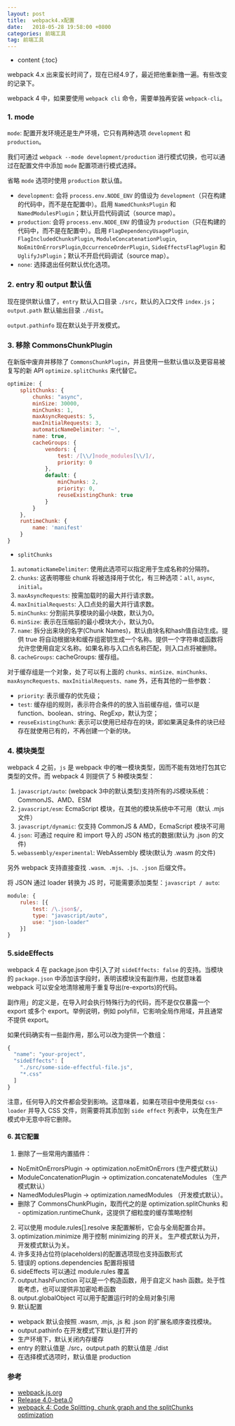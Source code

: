 ```yaml
---
layout: post
title:  webpack4.x配置
date:   2018-05-28 19:58:00 +0800
categories: 前端工具
tag: 前端工具
---
```


* content
{:toc}

webpack 4.x 出来蛮长时间了，现在已经4.9了，最近把他重新撸一遍。有些改变的记录下。

webpack 4 中，如果要使用 `webpack cli` 命令，需要单独再安装 `webpack-cli`。

### 1. mode

`mode`: 配置开发环境还是生产环境，它只有两种选项 `development` 和 `production`。

我们可通过 `webpack --mode development/production` 进行模式切换，也可以通过在配置文件中添加 `mode` 配置项进行模式选择。

省略 `mode` 选项时使用 `production` 默认值。

- `development`: 会将 `process.env.NODE_ENV` 的值设为 `development`（只在构建的代码中，而不是在配置中）。启用 `NamedChunksPlugin` 和 `NamedModulesPlugin`；默认开启代码调试（source map）。
- `production`: 会将 `process.env.NODE_ENV` 的值设为 `production`（只在构建的代码中，而不是在配置中）。启用 `FlagDependencyUsagePlugin`, `FlagIncludedChunksPlugin`, `ModuleConcatenationPlugin`, `NoEmitOnErrorsPlugin`,`OccurrenceOrderPlugin`, `SideEffectsFlagPlugin` 和 `UglifyJsPlugin`；默认不开启代码调试（source map）。
- `none`: 选择退出任何默认优化选项。

### 2. entry 和 output 默认值

现在提供默认值了，`entry` 默认入口目录 `./src`，默认的入口文件 `index.js`；`output.path` 默认输出目录 `./dist`。

`output.pathinfo` 现在默认处于开发模式。

### 3. 移除 CommonsChunkPlugin

在新版中废弃并移除了 `CommonsChunkPlugin`，并且使用一些默认值以及更容易被复写的新 API `optimize.splitChunks` 来代替它。

```js
optimize: {
    splitChunks: {
        chunks: "async",
        minSize: 30000,
        minChunks: 1,
        maxAsyncRequests: 5,
        maxInitialRequests: 3,
        automaticNameDelimiter: '~',
        name: true,
        cacheGroups: {
            vendors: {
                test: /[\\/]node_modules[\\/]/,
                priority: 0
            },
            default: {
                minChunks: 2,
                priority: 0,
                reuseExistingChunk: true
            }
        }
    },
    runtimeChunk: {
        name: 'manifest'
    }
}
```

- `splitChunks`
1. `automaticNameDelimiter`: 使用此选项可以指定用于生成名称的分隔符。
2. `chunks`: 这表明哪些 chunk 将被选择用于优化，有三种选项：`all`, `async`, `initial`。
3. `maxAsyncRequests`: 按需加载时的最大并行请求数。
4. `maxInitialRequests`: 入口点处的最大并行请求数。
5. `minChunks`: 分割前共享模块的最小块数，默认为0。
6. `minSize`: 表示在压缩前的最小模块大小，默认为0。
7. `name`: 拆分出来块的名字(Chunk Names)，默认由块名和hash值自动生成。提供 true 将自动根据块和缓存组密钥生成一个名称。提供一个字符串或函数将允许您使用自定义名称。如果名称与入口点名称匹配，则入口点将被删除。
8. `cacheGroups`: cacheGroups: 缓存组。

对于缓存组是一个对象，处了可以有上面的 `chunks、minSize、minChunks、maxAsyncRequests、maxInitialRequests、name` 外，还有其他的一些参数：

- `priority`: 表示缓存的优先级；
- `test`: 缓存组的规则，表示符合条件的的放入当前缓存组，值可以是function、boolean、string、RegExp，默认为空；
- `reuseExistingChunk`: 表示可以使用已经存在的块，即如果满足条件的块已经存在就使用已有的，不再创建一个新的块。

### 4. 模块类型

webpack 4 之前，`js` 是 webpack 中的唯一模块类型，因而不能有效地打包其它类型的文件。而 webpack 4 则提供了 5 种模块类型：

1. `javascript/auto`: (webpack 3中的默认类型)支持所有的JS模块系统：CommonJS、AMD、ESM
2. `javascript/esm`: EcmaScript 模块，在其他的模块系统中不可用（默认 .mjs 文件）
3. `javascript/dynamic`: 仅支持 CommonJS & AMD，EcmaScript 模块不可用
4. `json`: 可通过 require 和 import 导入的 JSON 格式的数据(默认为 .json 的文件)
5. `webassembly/experimental`: WebAssembly 模块(默认为 .wasm 的文件)

另外 webpack 支持直接查找 `.wasm、.mjs、.js、.json` 后缀文件。

将 JSON 通过 loader 转换为 JS 时，可能需要添加类型：`javascript / auto`:

```js
module: {
    rules: [{
        test: /\.json$/,
        type: "javascript/auto",
        use: "json-loader"
    }]
}
```

### 5.sideEffects

webpack 4 在 package.json 中引入了对 `sideEffects: false` 的支持。当模块的 `package.json` 中添加该字段时，表明该模块没有副作用，也就意味着 webpack 可以安全地清除被用于重复导出(re-exports)的代码。

副作用」的定义是，在导入时会执行特殊行为的代码，而不是仅仅暴露一个 export 或多个 export。举例说明，例如 polyfill，它影响全局作用域，并且通常不提供 export。

如果代码确实有一些副作用，那么可以改为提供一个数组：

```js
{
  "name": "your-project",
  "sideEffects": [
    "./src/some-side-effectful-file.js",
    "*.css"
  ]
}
```

注意，任何导入的文件都会受到影响。这意味着，如果在项目中使用类似 `css-loader` 并导入 CSS 文件，则需要将其添加到 `side effect` 列表中，以免在生产模式中无意中将它删除。

#### 6. 其它配置

1. 删除了一些常用内置插件：
- NoEmitOnErrorsPlugin -> optimization.noEmitOnErrors (生产模式默认)
- ModuleConcatenationPlugin -> optimization.concatenateModules （生产模式默认）
- NamedModulesPlugin -> optimization.namedModules （开发模式默认）。
- 删除了 CommonsChunkPlugin，取而代之的是 optimization.splitChunks 和 - optimization.runtimeChunk，这提供了细粒度的缓存策略控制
2. 可以使用 module.rules[].resolve 来配置解析，它会与全局配置合并。
3. optimization.minimize 用于控制 minimizing 的开关。 生产模式默认为开，开发模式默认为关。
4. 许多支持占位符(placeholders)的配置选项现也支持函数形式
5. 错误的 options.dependencies 配置将报错
6. sideEffects 可以通过 module.rules 覆盖
7. output.hashFunction 可以是一个构造函数，用于自定义 hash 函数。处于性能考虑，也可以提供非加密哈希函数
8. output.globalObject 可以用于配置运行时的全局对象引用
9. 默认配置
- webpack 默认会按照 .wasm, .mjs, .js 和 .json 的扩展名顺序查找模块。
- output.pathinfo 在开发模式下默认是打开的
- 生产环境下，默认关闭内存缓存
- entry 的默认值是 ./src，output.path 的默认值是 ./dist
- 在选择模式选项时，默认值是 production

### 参考

- [webpack.js.org](https://webpack.js.org/concepts/)
- [Release 4.0-beta.0](https://github.com/webpack/webpack/releases/tag/v4.0.0)
- [webpack 4: Code Splitting, chunk graph and the splitChunks optimization](https://medium.com/webpack/webpack-4-code-splitting-chunk-graph-and-the-splitchunks-optimization-be739a861366)